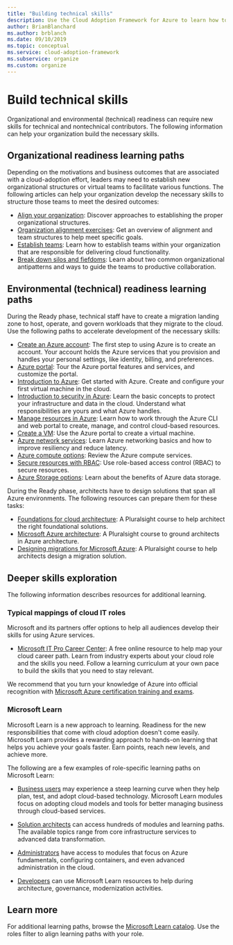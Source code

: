 ```yaml
---
title: "Building technical skills"
description: Use the Cloud Adoption Framework for Azure to learn how to help your organization develop the necessary skills to structure teams to meet the desired outcomes.
author: BrianBlanchard
ms.author: brblanch
ms.date: 09/10/2019
ms.topic: conceptual
ms.service: cloud-adoption-framework
ms.subservice: organize
ms.custom: organize
---
```


# Build technical skills

Organizational and environmental (technical) readiness can require new skills for technical and nontechnical contributors. The following information can help your organization build the necessary skills.

## Organizational readiness learning paths

Depending on the motivations and business outcomes that are associated with a cloud-adoption effort, leaders may need to establish new organizational structures or virtual teams to facilitate various functions. The following articles can help your organization develop the necessary skills to structure those teams to meet the desired outcomes:

- [Align your organization](../get-started/org-alignment.md): Discover approaches to establishing the proper organizational structures.
- [Organization alignment exercises](./index.md): Get an overview of alignment and team structures to help meet specific goals.
- [Establish teams](../get-started/index.md#establish-teams): Learn how to establish teams within your organization that are responsible for delivering cloud functionality.
- [Break down silos and fiefdoms](./fiefdoms-silos.md): Learn about two common organizational antipatterns and ways to guide the teams to productive collaboration.

## Environmental (technical) readiness learning paths

During the Ready phase, technical staff have to create a migration landing zone to host, operate, and govern workloads that they migrate to the cloud. Use the following paths to accelerate development of the necessary skills:

- [Create an Azure account](/learn/modules/create-an-azure-account): The first step to using Azure is to create an account. Your account holds the Azure services that you provision and handles your personal settings, like identity, billing, and preferences.
- [Azure portal](/learn/modules/tour-azure-portal): Tour the Azure portal features and services, and customize the portal.
- [Introduction to Azure](/learn/modules/welcome-to-azure): Get started with Azure. Create and configure your first virtual machine in the cloud.
- [Introduction to security in Azure](/learn/modules/intro-to-security-in-azure): Learn the basic concepts to protect your infrastructure and data in the cloud. Understand what responsibilities are yours and what Azure handles.
- [Manage resources in Azure](/learn/paths/manage-resources-in-azure): Learn how to work through the Azure CLI and web portal to create, manage, and control cloud-based resources.
- [Create a VM](/learn/modules/create-windows-virtual-machine-in-azure): Use the Azure portal to create a virtual machine.
- [Azure network services](/learn/modules/intro-to-azure-networking): Learn Azure networking basics and how to improve resiliency and reduce latency.
- [Azure compute options](/learn/modules/intro-to-azure-compute): Review the Azure compute services.
- [Secure resources with RBAC](/learn/modules/secure-azure-resources-with-rbac): Use role-based access control (RBAC) to secure resources.
- [Azure Storage options](/learn/modules/intro-to-data-in-azure): Learn about the benefits of Azure data storage.

During the Ready phase, architects have to design solutions that span all Azure environments. The following resources can prepare them for these tasks:

- [Foundations for cloud architecture](https://www.pluralsight.com/courses/cloud-architecture-foundations): A Pluralsight course to help architect the right foundational solutions.
- [Microsoft Azure architecture](https://www.pluralsight.com/courses/cloud-architecture-foundations): A Pluralsight course to ground architects in Azure architecture.
- [Designing migrations for Microsoft Azure](https://www.pluralsight.com/courses/cloud-architecture-foundations): A Pluralsight course to help architects design a migration solution.

## Deeper skills exploration

The following information describes resources for additional learning.

### Typical mappings of cloud IT roles

Microsoft and its partners offer options to help all audiences develop their skills for using Azure services.

- [Microsoft IT Pro Career Center](https://www.microsoft.com/itpro): A free online resource to help map your cloud career path. Learn from industry experts about your cloud role and the skills you need. Follow a learning curriculum at your own pace to build the skills that you need to stay relevant.

We recommend that you turn your knowledge of Azure into official recognition with [Microsoft Azure certification training and exams](https://www.microsoft.com/learning/certification-overview.aspx).

### Microsoft Learn

Microsoft Learn is a new approach to learning. Readiness for the new responsibilities that come with cloud adoption doesn't come easily. Microsoft Learn provides a rewarding approach to hands-on learning that helps you achieve your goals faster. Earn points, reach new levels, and achieve more.

The following are a few examples of role-specific learning paths on Microsoft Learn:

- [Business users](/learn/browse/?roles=business-user) may experience a steep learning curve when they help plan, test, and adopt cloud-based technology. Microsoft Learn modules focus on adopting cloud models and tools for better managing business through cloud-based services.

- [Solution architects](/learn/browse/?roles=solution-architect) can access hundreds of modules and learning paths. The available topics range from core infrastructure services to advanced data transformation.

- [Administrators](/learn/browse/?roles=administrator) have access to modules that focus on Azure fundamentals, configuring containers, and even advanced administration in the cloud.

- [Developers](/learn/browse/?roles=developer&term=infrastructure) can use Microsoft Learn resources to help during architecture, governance, modernization activities.

## Learn more

For additional learning paths, browse the [Microsoft Learn catalog](/learn/browse). Use the roles filter to align learning paths with your role.